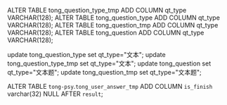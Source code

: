 ALTER TABLE tong_question_type_tmp ADD COLUMN qt_type VARCHAR(128);
ALTER TABLE tong_question_type ADD COLUMN qt_type VARCHAR(128);
ALTER TABLE tong_question_tmp ADD COLUMN qt_type VARCHAR(128);
ALTER TABLE tong_question ADD COLUMN qt_type VARCHAR(128);

update tong_question_type set qt_type="文本";
update tong_question_type_tmp set qt_type="文本";
update tong_question set qt_type="文本题";
update tong_question_tmp set qt_type="文本题";

ALTER TABLE `tong-psy`.`tong_user_answer_tmp` 
ADD COLUMN `is_finish` varchar(32) NULL AFTER `result`;